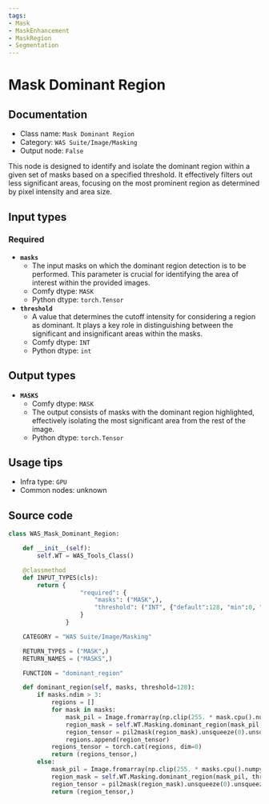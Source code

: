 ```yaml
---
tags:
- Mask
- MaskEnhancement
- MaskRegion
- Segmentation
---
```


# Mask Dominant Region
## Documentation
- Class name: `Mask Dominant Region`
- Category: `WAS Suite/Image/Masking`
- Output node: `False`

This node is designed to identify and isolate the dominant region within a given set of masks based on a specified threshold. It effectively filters out less significant areas, focusing on the most prominent region as determined by pixel intensity and area size.
## Input types
### Required
- **`masks`**
    - The input masks on which the dominant region detection is to be performed. This parameter is crucial for identifying the area of interest within the provided images.
    - Comfy dtype: `MASK`
    - Python dtype: `torch.Tensor`
- **`threshold`**
    - A value that determines the cutoff intensity for considering a region as dominant. It plays a key role in distinguishing between the significant and insignificant areas within the masks.
    - Comfy dtype: `INT`
    - Python dtype: `int`
## Output types
- **`MASKS`**
    - Comfy dtype: `MASK`
    - The output consists of masks with the dominant region highlighted, effectively isolating the most significant area from the rest of the image.
    - Python dtype: `torch.Tensor`
## Usage tips
- Infra type: `GPU`
- Common nodes: unknown


## Source code
```python
class WAS_Mask_Dominant_Region:

    def __init__(self):
        self.WT = WAS_Tools_Class()

    @classmethod
    def INPUT_TYPES(cls):
        return {
                    "required": {
                        "masks": ("MASK",),
                        "threshold": ("INT", {"default":128, "min":0, "max":255, "step":1}),
                    }
                }

    CATEGORY = "WAS Suite/Image/Masking"

    RETURN_TYPES = ("MASK",)
    RETURN_NAMES = ("MASKS",)

    FUNCTION = "dominant_region"

    def dominant_region(self, masks, threshold=128):
        if masks.ndim > 3:
            regions = []
            for mask in masks:
                mask_pil = Image.fromarray(np.clip(255. * mask.cpu().numpy().squeeze(), 0, 255).astype(np.uint8))
                region_mask = self.WT.Masking.dominant_region(mask_pil, threshold)
                region_tensor = pil2mask(region_mask).unsqueeze(0).unsqueeze(1)
                regions.append(region_tensor)
            regions_tensor = torch.cat(regions, dim=0)
            return (regions_tensor,)
        else:
            mask_pil = Image.fromarray(np.clip(255. * masks.cpu().numpy().squeeze(), 0, 255).astype(np.uint8))
            region_mask = self.WT.Masking.dominant_region(mask_pil, threshold)
            region_tensor = pil2mask(region_mask).unsqueeze(0).unsqueeze(1)
            return (region_tensor,)

```
